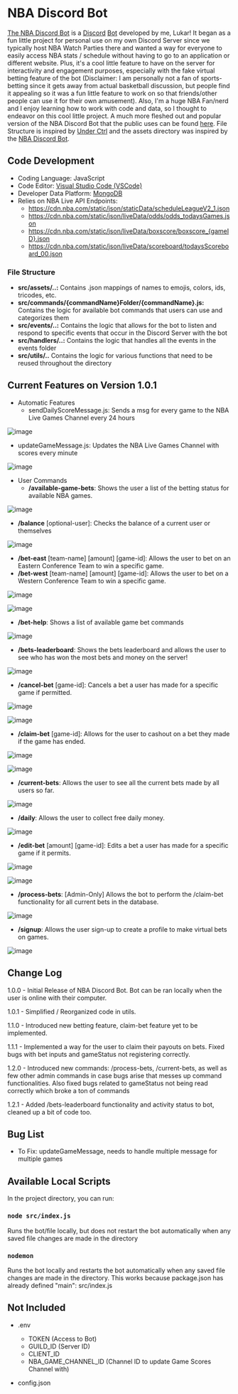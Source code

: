 
# NBA Discord Bot

[The NBA Discord Bot](https://github.com/lukarh/NBA-Discord-Bot) is a [Discord](https://discord.com/) [Bot](https://discord.com/developers/docs/intro) developed by me, Lukar! It began as a fun little project for personal use on my own Discord Server since we typically host NBA Watch Parties there and wanted a way for everyone to easily access NBA stats / schedule without having to go to an application or different website. Plus, it's a cool little feature to have on the server for interactivity and engagement purposes, especially with the fake virtual betting feature of the bot (Disclaimer: I am personally not a fan of sports-betting since it gets away from actual basketball discussion, but people find it appealing so it was a fun little feature to work on so that friends/other people can use it for their own amusement). Also, I'm a huge NBA Fan/nerd and I enjoy learning how to work with code and data, so I thought to endeavor on this cool little project. A much more fleshed out and popular version of the NBA Discord Bot that the public uses can be found [here](https://github.com/NBABot-Development-Team/NBABot). File Structure is inspired by [Under Ctrl](https://www.youtube.com/watch?v=JEEcbVjLyr0) and the assets directory was inspired by the [NBA Discord Bot](https://github.com/NBABot-Development-Team/NBABot). 

## Code Development
- Coding Language: JavaScript
- Code Editor: [Visual Studio Code (VSCode)](https://code.visualstudio.com/)
- Developer Data Platform: [MongoDB](https://www.mongodb.com/)
- Relies on NBA Live API Endpoints:  
  -  https://cdn.nba.com/static/json/staticData/scheduleLeagueV2_1.json
  -  https://cdn.nba.com/static/json/liveData/odds/odds_todaysGames.json
  -  https://cdn.nba.com/static/json/liveData/boxscore/boxscore_{gameID}.json
  -  https://cdn.nba.com/static/json/liveData/scoreboard/todaysScoreboard_00.json

### File Structure
- **src/assets/..:** Contains .json mappings of names to emojis, colors, ids, tricodes, etc.
- **src/commands/{commandName}Folder/{commandName}.js:** Contains the logic for available bot commands that users can use and categorizes them
- **src/events/..:** Contains the logic that allows for the bot to listen and respond to specific events that occur in the Discord Server with the bot
- **src/handlers/..:** Contains the logic that handles all the events in the events folder
- **src/utils/..** Contains the logic for various functions that need to be reused throughout the directory

## Current Features on Version 1.0.1

- Automatic Features
  - sendDailyScoreMessage.js: Sends a msg for every game to the NBA Live Games Channel every 24 hours

![image](https://github.com/lukarh/NBA-Discord-Bot/assets/65103724/857d7334-529c-49b5-8727-f685fb727fed)
  - updateGameMessage.js: Updates the NBA Live Games Channel with scores every minute

![image](https://github.com/lukarh/NBA-Discord-Bot/assets/65103724/29d7f0a0-b6fb-4050-8a0b-79cbb84aa810)
- User Commands
  - **/available-game-bets**: Shows the user a list of the betting status for available NBA games.

![image](https://github.com/lukarh/NBA-Discord-Bot/assets/65103724/5d8b770d-be02-446e-aa61-7549216b35b5)

  - **/balance** [optional-user]: Checks the balance of a current user or themselves

![image](https://github.com/lukarh/NBA-Discord-Bot/assets/65103724/3344966e-e3af-4f32-aa15-ce2efac163af)

  - **/bet-east** [team-name] [amount] [game-id]: Allows the user to bet on an Eastern Conference Team to win a specific game.
  - **/bet-west** [team-name] [amount] [game-id]: Allows the user to bet on a Western Conference Team to win a specific game.

![image](https://github.com/lukarh/NBA-Discord-Bot/assets/65103724/d3dc3d89-7b32-4c56-8b1b-ae91f0c2d434)

![image](https://github.com/lukarh/NBA-Discord-Bot/assets/65103724/813920b0-1596-4562-a05b-2bdaf8e2eab7)

  - **/bet-help**: Shows a list of available game bet commands

![image](https://github.com/lukarh/NBA-Discord-Bot/assets/65103724/df25d64c-48e8-46a8-8ebf-f2b188439e66)

  - **/bets-leaderboard**: Shows the bets leaderboard and allows the user to see who has won the most bets and money on the server!
  
![image](https://github.com/lukarh/NBA-Discord-Bot/assets/65103724/fbd9d1d4-7ab6-43d8-bb71-73754a7c0b31)

  - **/cancel-bet** [game-id]: Cancels a bet a user has made for a specific game if permitted.

![image](https://github.com/lukarh/NBA-Discord-Bot/assets/65103724/47c87879-8e50-40aa-8909-10958662669d)

![image](https://github.com/lukarh/NBA-Discord-Bot/assets/65103724/8a239e51-093d-4d16-93d6-abe7510da8c7)

  - **/claim-bet** [game-id]: Allows for the user to cashout on a bet they made if the game has ended.

![image](https://github.com/lukarh/NBA-Discord-Bot/assets/65103724/2152b383-7a9a-408d-ad18-766a5aa9d514)

![image](https://github.com/lukarh/NBA-Discord-Bot/assets/65103724/2289516f-1143-4eef-ac0c-e24935d9c626)

  - **/current-bets**: Allows the user to see all the current bets made by all users so far.
 
![image](https://github.com/lukarh/NBA-Discord-Bot/assets/65103724/48975964-aee4-4e79-b4df-b382fe67ec52)

  - **/daily**: Allows the user to collect free daily money.

![image](https://github.com/lukarh/NBA-Discord-Bot/assets/65103724/e178c21c-bc9d-49cf-874c-8246776f3a88)
  - **/edit-bet** [amount] [game-id]: Edits a bet a user has made for a specific game if it permits.

![image](https://github.com/lukarh/NBA-Discord-Bot/assets/65103724/9a0086f3-768a-491c-b264-cb4463ab967a)

![image](https://github.com/lukarh/NBA-Discord-Bot/assets/65103724/683788a0-d1af-451e-b0fe-b3addecc55b3)

  - **/process-bets**: [Admin-Only] Allows the bot to perform the /claim-bet functionality for all current bets in the database.

![image](https://github.com/lukarh/NBA-Discord-Bot/assets/65103724/f2e94011-c1a7-46a3-a498-d2243704caab)

  - **/signup**: Allows the user sign-up to create a profile to make virtual bets on games.

![image](https://github.com/lukarh/NBA-Discord-Bot/assets/65103724/1681a79d-89b2-4517-8d34-eda3cec33b6f)

## Change Log
1.0.0 - Initial Release of NBA Discord Bot. Bot can be ran locally when the user is online with their computer.

1.0.1 - Simplified / Reorganized code in utils.

1.1.0 - Introduced new betting feature, claim-bet feature yet to be implemented.

1.1.1 - Implemented a way for the user to claim their payouts on bets. Fixed bugs with bet inputs and gameStatus not registering correctly.

1.2.0 - Introduced new commands: /process-bets, /current-bets, as well as few other admin commands in case bugs arise that messes up command functionalities. Also fixed bugs related to gameStatus not being read correctly which broke a ton of commands

1.2.1 - Added /bets-leaderboard functionality and activity status to bot, cleaned up a bit of code too.

## Bug List
- To Fix: updateGameMessage, needs to handle multiple message for multiple games

## Available Local Scripts

In the project directory, you can run:

### `node src/index.js`

Runs the bot/file locally, but does not restart the bot automatically when any saved file changes are made in the directory

### `nodemon`

Runs the bot locally and restarts the bot automatically when any saved file changes are made in the directory. This works because package.json has already defined "main": src/index.js

## Not Included 
- .env
  - TOKEN (Access to Bot)
  - GUILD_ID (Server ID)
  - CLIENT_ID 
  - NBA_GAME_CHANNEL_ID (Channel ID to update Game Scores Channel with)
 
- config.json
